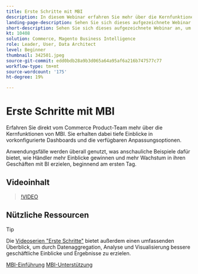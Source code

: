 ```yaml
---
title: Erste Schritte mit MBI
description: In diesem Webinar erfahren Sie mehr über die Kernfunktionen von MBI für Ihren Adobe Commerce- oder Magento Open Source-Store.
landing-page-description: Sehen Sie sich dieses aufgezeichnete Webinar an, um mehr über die Kernfunktionen von MBI für Ihren Adobe Commerce- oder Magento Open Source-Store zu erfahren.
short-description: Sehen Sie sich dieses aufgezeichnete Webinar an, um mehr über die Kernfunktionen von MBI für Ihren Adobe Commerce- oder Magento Open Source-Store zu erfahren.
kt: 10408
solution: Commerce, Magento Business Intelligence
role: Leader, User, Data Architect
level: Beginner
thumbnail: 342501.jpeg
source-git-commit: edd0bdb28a9b3d065a64a95af6a216b747577c77
workflow-type: tm+mt
source-wordcount: '175'
ht-degree: 19%

---
```


# Erste Schritte mit MBI

Erfahren Sie direkt vom Commerce Product-Team mehr über die Kernfunktionen von MBI. Sie erhalten dabei tiefe Einblicke in vorkonfigurierte Dashboards und die verfügbaren Anpassungsoptionen.

Anwendungsfälle werden überall genutzt, was anschauliche Beispiele dafür bietet, wie Händler mehr Einblicke gewinnen und mehr Wachstum in ihren Geschäften mit BI erzielen, beginnend am ersten Tag.

## Videoinhalt

>[!VIDEO](https://video.tv.adobe.com/v/342501?quality=12&learn=on)

## Nützliche Ressourcen

>[!TIP]
>
>Die [Videoserien &quot;Erste Schritte&quot;](https://experienceleague.adobe.com/docs/commerce-learn/tutorials/mbi/introduction/1-overview.html) bietet außerdem einen umfassenden Überblick, um durch Datenaggregation, Analyse und Visualisierung bessere geschäftliche Einblicke und Ergebnisse zu erzielen.

[MBI-Einführung](https://experienceleague.adobe.com/docs/commerce-business-intelligence/mbi/getting-started.html)
[MBI-Unterstützung](https://experienceleague.adobe.com/docs/commerce-knowledge-base/kb/troubleshooting/miscellaneous/mbi-service-policies.html)
